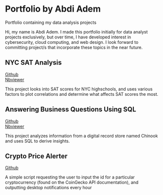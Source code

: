 # Portfolio by Abdi Adem
Portfolio containing my data analysis projects

Hi, my name is Abdi Adem. I made this portfolio initially for data analyst projects exclusively, but over time, I have developed interest in cybersecurity, cloud computing, and web design. I look forward to committing project/s that incorporate these topics in the near future. 

## NYC SAT Analysis

[Github](https://github.com/ademabdi/DataAnalystPortfolio/blob/main/BestNYCBoroughforHighSchools.ipynb)<br>
[Nbviewer](https://nbviewer.jupyter.org/github/ademabdi/DataAnalystPortfolio/blob/main/BestNYCBoroughforHighSchools.ipynb)

This project looks into SAT scores for NYC highschools, and uses various factors to plot correlations and determine what affects SAT scores the most.

## Answering Business Questions Using SQL

[Github](https://github.com/ademabdi/DataAnalystPortfolio/blob/main/AnsweringBusinessQuestionsUsingSQL.ipynb)<br>
[Nbviewer](https://nbviewer.jupyter.org/github/ademabdi/DataAnalystPortfolio/blob/main/AnsweringBusinessQuestionsUsingSQL.ipynb)

This project analyzes information from a digital record store named Chinook and uses SQL to derive insights.

## Crypto Price Alerter

[Github](https://github.com/ademabdi/Crypto-Price-Alerter)<br>

A simple script requesting the user to input the id for a particular cryptocurrency (found on the CoinGecko API documentation), and outputting desktop notifications every hour 
